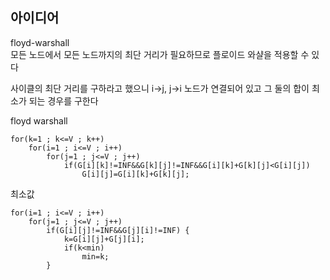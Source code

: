 ## 아이디어
floyd-warshall  
모든 노드에서 모든 노드까지의 최단 거리가 필요하므로 플로이드 와샬을 적용할 수 있다  
  
사이클의 최단 거리를 구하라고 했으니 i→j, j→i 노드가 연결되어 있고 그 둘의 합이 최소가 되는 경우를 구한다  
  
floyd warshall
```
for(k=1 ; k<=V ; k++)
	for(i=1 ; i<=V ; i++)
		for(j=1 ; j<=V ; j++)
			if(G[i][k]!=INF&&G[k][j]!=INF&&G[i][k]+G[k][j]<G[i][j])
				G[i][j]=G[i][k]+G[k][j];
```
최소값
```
for(i=1 ; i<=V ; i++)
	for(j=1 ; j<=V ; j++)
		if(G[i][j]!=INF&&G[j][i]!=INF) {
			k=G[i][j]+G[j][i];
			if(k<min)
				min=k;
		}
```
